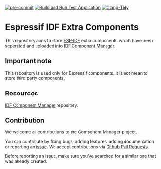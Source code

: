 [![pre-commit](https://img.shields.io/badge/pre--commit-enabled-brightgreen?logo=pre-commit&logoColor=white)](https://github.com/pre-commit/pre-commit)
[![Build and Run Test Application](https://github.com/espressif/idf-extra-components/actions/workflows/build_and_run_test_app.yml/badge.svg?branch=master)](https://github.com/espressif/idf-extra-components/actions/workflows/build_and_run_test_app.yml)
[![Clang-Tidy](https://github.com/espressif/idf-extra-components/actions/workflows/clang-tidy.yml/badge.svg?branch=master)](https://github.com/espressif/idf-extra-components/security/code-scanning?query=is%3Aopen+branch%3Amaster)

# Espressif IDF Extra Components

This repository aims to store [ESP-IDF](https://github.com/espressif/esp-idf) extra components
which have been seperated and uploaded into [IDF Component Manager](https://components.espressif.com/).

## Important note
This repository is used only for Espressif components, it is not mean to store third party components.

## Resources

[IDF Component Manager](https://github.com/espressif/idf-component-manager) repository.

## Contribution

We welcome all contributions to the Component Manager project.

You can contribute by fixing bugs, adding features, adding documentation or reporting an [issue](https://github.com/espressif/idf-extra-components/issues). We accept contributions via [Github Pull Requests](https://docs.github.com/en/pull-requests/collaborating-with-pull-requests/proposing-changes-to-your-work-with-pull-requests/about-pull-requests).

Before reporting an issue, make sure you've searched for a similar one that was already created.

